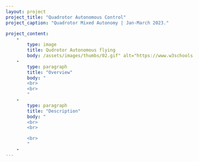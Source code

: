 ```yaml
---
layout: project
project_title: "Quadrotor Autonomous Control"
project_caption: "Quadrotor Mixed Autonomy | Jan-March 2023."

project_content:
    - 
        type: image
        title: Qudrotor Autonomous flying
        body: /assets/images/thumbs/02.gif" alt="https://www.w3schools.com/bootstrap4/paris.jpg
    -
        type: paragraph
        title: "Overview"
        body: " 
        <br>
        <br>
        "
    -
        type: paragraph
        title: "Description"
        body: "
        <br>
        <br>

        <br>
        "
    -
---
```


